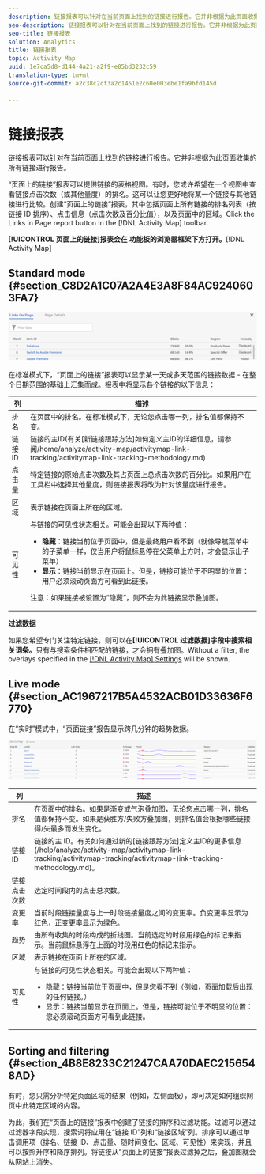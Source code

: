 ```yaml
---
description: 链接报表可以针对在当前页面上找到的链接进行报告。它并非根据为此页面收集的所有链接进行报告。
seo-description: 链接报表可以针对在当前页面上找到的链接进行报告。它并非根据为此页面收集的所有链接进行报告。
seo-title: 链接报表
solution: Analytics
title: 链接报表
topic: Activity Map
uuid: 1e7ca5d8-d144-4a21-a2f9-e05bd3232c59
translation-type: tm+mt
source-git-commit: a2c38c2cf3a2c1451e2c60e003ebe1fa9bfd145d

---
```



# 链接报表

链接报表可以针对在当前页面上找到的链接进行报告。它并非根据为此页面收集的所有链接进行报告。

“页面上的链接”报表可以提供链接的表格视图。有时，您或许希望在一个视图中查看链接点击次数（或其他量度）的排名。这可以让您更好地将某一个链接与其他链接进行比较。创建“页面上的链接”报表，其中包括页面上所有链接的排名列表（按链接 ID 排序）、点击信息（点击次数及百分比值），以及页面中的区域。Click the Links in Page report button in the [!DNL Activity Map] toolbar.

**[!UICONTROL 页面上的链接]报表会在 功能板的浏览器框架下方打开。**[!DNL Activity Map]

## Standard mode {#section_C8D2A1C07A2A4E3A8F84AC9240603FA7}

![](assets/links_in_page.png)

在标准模式下，“页面上的链接”报表可以显示某一天或多天范围的链接数据 - 在整个日期范围的基础上汇集而成。报表中将显示各个链接的以下信息：

<table id="table_3DE41B2CFA644B70AF802A3123CE51D9"> 
 <thead> 
  <tr> 
   <th colname="col1" class="entry"> 列 </th> 
   <th colname="col2" class="entry"> 描述 </th> 
  </tr> 
 </thead>
 <tbody> 
  <tr> 
   <td colname="col1"> 排名 </td> 
   <td colname="col2"> 在页面中的排名。在标准模式下，无论您点击哪一列，排名值都保持不变。 </td> 
  </tr> 
  <tr> 
   <td colname="col1"> 链接 ID </td> 
   <td colname="col2">链接的主ID(有关[新链接跟踪方法]如何定义主ID的详细信息，请参阅/home/analyze/activity-map/activitymap-link-tracking/activitymap-link-tracking-methodology.md) </td> 
  </tr> 
  <tr> 
   <td colname="col1"> 点击量 </td> 
   <td colname="col2"> 特定链接的原始点击次数及其占页面上总点击次数的百分比。如果用户在工具栏中选择其他量度，则链接报表将改为针对该量度进行报告。 </td> 
  </tr> 
  <tr> 
   <td colname="col1"> 区域 </td> 
   <td colname="col2"> 表示链接在页面上所在的区域。 </td> 
  </tr> 
  <tr> 
   <td colname="col1"> 可见性 </td> 
   <td colname="col2">与链接的可见性状态相关。可能会出现以下两种值： 
    <ul id="ul_BABCC0F64145407C9D439150A6898E6D">
     <li id="li_9AF0479BDCEB4A44A37292FAABFA83A5"><b>隐藏</b>：链接当前位于页面中，但是最终用户看不到（就像导航菜单中的子菜单一样，仅当用户将鼠标悬停在父菜单上方时，才会显示出子菜单） </li>
     <li id="li_C6FA4EC27EDD4341AB9821E2B4BC9E60"><b>显示</b>：链接当前显示在页面上。但是，链接可能位于不明显的位置：用户必须滚动页面方可看到此链接。 </li>
    </ul><p>注意：如果链接被设置为“隐藏”，则不会为此链接显示叠加图。 </p></td> 
  </tr> 
 </tbody> 
</table>

**过滤数据**

如果您希望专门关注特定链接，则可以在&#x200B;**[!UICONTROL 过滤数据]字段中搜索相关词条。**&#x200B;只有与搜索条件相匹配的链接，才会拥有叠加图。Without a filter, the overlays specified in the [[!DNL Activity Map] Settings](/help/analyze/activity-map/activitymap-overlay-settings.md) will be shown.

## Live mode {#section_AC1967217B5A4532ACB01D33636F6770}

在“实时”模式中，“页面链接”报告显示跨几分钟的趋势数据。

![](assets/links_on_page.png)

<table id="table_61D1FB0F02894055A1AB394DE4FE4742"> 
 <thead> 
  <tr> 
   <th colname="col1" class="entry"> 列 </th> 
   <th colname="col2" class="entry"> 描述 </th> 
  </tr> 
 </thead>
 <tbody> 
  <tr> 
   <td colname="col1"> 排名 </td> 
   <td colname="col2"> 在页面中的排名。如果是渐变或气泡叠加图，无论您点击哪一列，排名值都保持不变。如果是获胜方/失败方叠加图，则排名值会根据哪些链接得/失最多而发生变化。 </td> 
  </tr> 
  <tr> 
   <td colname="col1"> 链接 ID </td> 
   <td colname="col2">链接的主 ID。有关如何通过新的[链接跟踪方法]定义主ID的更多信息(/help/analyze/activity-map/activitymap-link-tracking/activitymap-tracking/activitymap-)ink-tracking-methodology.md)。 </td> 
  </tr> 
  <tr> 
   <td colname="col1"> 链接点击次数 </td> 
   <td colname="col2"> 选定时间段内的点击总次数。 </td> 
  </tr> 
  <tr> 
   <td colname="col1"> 变更率 </td> 
   <td colname="col2"> 当前时段链接量度与上一时段链接量度之间的变更率。负变更率显示为红色，正变更率显示为绿色。 </td> 
  </tr> 
  <tr> 
   <td colname="col1"> 趋势 </td> 
   <td colname="col2"> 由所有收集的时段构成的折线图。当前选定的时段用绿色的标记来指示。当前鼠标悬浮在上面的时段用红色的标记来指示。 </td> 
  </tr> 
  <tr> 
   <td colname="col1"> 区域 </td> 
   <td colname="col2"> 表示链接在页面上所在的区域。 </td> 
  </tr> 
  <tr> 
   <td colname="col1"> 可见性 </td> 
   <td colname="col2">与链接的可见性状态相关。可能会出现以下两种值： 
    <ul id="ul_B10C55ED4D3C4CF99506DC467E2E7CFB">
     <li id="li_EA646722A51041CC9E62C56DEF92C81F">隐藏：链接当前位于页面中，但是您看不到（例如，页面加载后出现的任何链接。） </li>
     <li id="li_F9543614C2894003AC9984A7404E2785">显示：链接当前显示在页面上。但是，链接可能位于不明显的位置：您必须滚动页面方可看到此链接。 </li>
    </ul></td> 
  </tr> 
 </tbody> 
</table>

## Sorting and filtering {#section_4B8E8233C21247CAA70DAEC2156548AD}

有时，您只需分析特定页面区域的结果（例如，左侧面板），即可决定如何组织网页中此特定区域的内容。

为此，我们在“页面上的链接”报表中创建了链接的排序和过滤功能。过滤可以通过过滤器字段实现，搜索词将应用在“链接 ID”列和“链接区域”列。排序可以通过单击调用项（排名、链接 ID、点击量、随时间变化、区域、可见性）来实现，并且可以按照升序和降序排列。将链接从“页面上的链接”报表过滤掉之后，叠加图就会从网站上消失。
